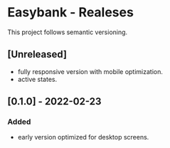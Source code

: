 # Easybank - Realeses

This project follows semantic versioning.

## [Unreleased]

- fully responsive version with mobile optimization.
- active states.

## [0.1.0] - 2022-02-23

### Added

- early version optimized for desktop screens.
